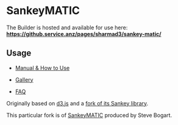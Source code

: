 # SankeyMATIC

The Builder is hosted and available for use here: **https://github.service.anz/pages/sharmad3/sankey-matic/**

## Usage

- [Manual & How to Use](http://sankeymatic.com/manual/)

- [Gallery](http://sankeymatic.com/gallery/)

- [FAQ](http://sankeymatic.com/faq/)

Originally based on [d3.js](http://d3js.org/) and a [fork of its Sankey library](https://github.com/nowthis/d3-plugin-captain-sankey).

This particular fork is of [SankeyMATIC](http://sankeymatic.com/) produced by Steve Bogart.

